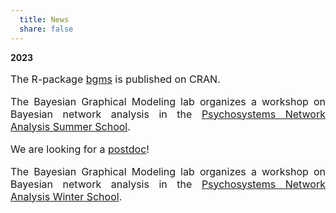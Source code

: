 ```yaml
---
  title: News
  share: false
---
```


**2023**
<p style="font-size:medium;text-align:justify"> The R-package <a href = "https://cran.r-project.org/package=bgms">bgms</a> is published on CRAN.</p>


<p style="font-size:medium;text-align:justify"> The Bayesian Graphical Modeling lab organizes a workshop on Bayesian network analysis in the <a href = "http://psychosystems.org/events/">Psychosystems Network Analysis Summer School</a>.</p>

<p style="font-size:medium;text-align:justify"> We are looking for a <a href = "https://vacatures.uva.nl/UvA/job/Postdoctoral-Researcher-in-Bayesian-Graphical-Modeling/765325002/">postdoc</a>!</p> 

<p style="font-size:medium;text-align:justify"> The Bayesian Graphical Modeling lab organizes a workshop on Bayesian network analysis in the <a href = "http://psychosystems.org/networks-winter-school-2023/">Psychosystems Network Analysis Winter School</a>.</p>

